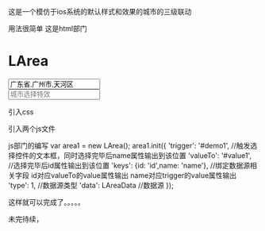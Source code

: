 这是一个模仿于ios系统的默认样式和效果的城市的三级联动

用法很简单
这是html部门
<div>
    <h1>LArea</h1>
    <div class="content-block">
        <input id="demo1" type="text" readonly="" placeholder="城市选择特效"  value="广东省,广州市,天河区"/>
        <input id="value1" type="hidden"/>
    </div>
    <div class="content-block">
        <input id="demo2" type="text" readonly="" placeholder="城市选择特效" />
        <input id="value2" type="hidden"/>
    </div>
</div>

引入css
<link rel="stylesheet" href="css/LArea.css">

引入两个js文件
<script src="js/LAreaData1.js"></script>
<script src="js/LArea.js"></script>

js部门的编写
var area1 = new LArea();
area1.init({
    'trigger': '#demo1', //触发选择控件的文本框，同时选择完毕后name属性输出到该位置
    'valueTo': '#value1', //选择完毕后id属性输出到该位置
    'keys': {id: 'id',name: 'name'}, //绑定数据源相关字段 id对应valueTo的value属性输出 name对应trigger的value属性输出
    'type': 1, //数据源类型
    'data': LAreaData //数据源
});

这样就可以完成了。。。。。

未完待续，